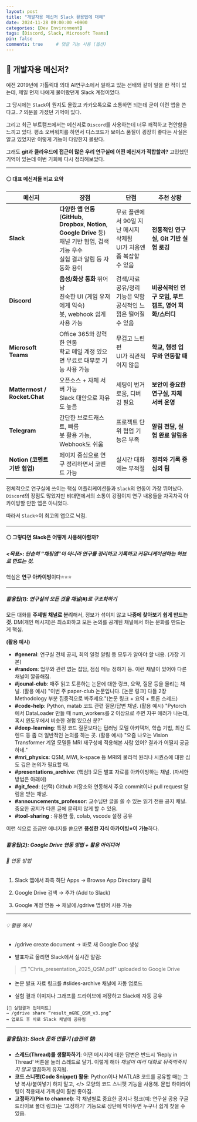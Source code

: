 ```yaml
---
layout: post
title: "개발자용 메신저 Slack 활용법에 대해"
date: 2024-11-28 09:00:00 +0900
categories: [Dev Environment]
tags: [Discord, Slack, Microsoft Teams]
pin: false
comments: true     # 댓글 기능 사용 (옵션)
---
```

## 🔵 개발자용 메신저?
예전 2019년에 가톨릭대 의대 AI연구소에서 일하고 있는 선배와 같이 일을 한 적이 있는데, 제일 먼저 나에게 물어봤던게 Slack 계정이었다.

그 당시에는 `Slack`이 뭔지도 몰랐고 카카오톡으로 소통하면 되는데 굳이 이런 앱을 쓴다고...? 의문을 가졌던 기억이 있다.

그리고 최근 부트캠프에서는 메신저로 `Discord`를 사용하는데 너무 쾌적하고 편안함을 느끼고 있다. 평소 오버워치를 하면서 디스코드가 보이스 품질이 굉장히 좋다는 사실은 알고 있었지만 이렇게 기능이 다양한지 몰랐다.

그래도 **git과 클라우드에 접근이 많은 우리 연구실에 어떤 메신저가 적합할까?** 고민했던 기억이 있는데 이번 기회에 다시 정리해보았다.

---

#### ⚪ 대표 메신저들 비교 요약

| 메신저                          | 장점                                                                                                | 단점                                             | 추천 상황                            |
| ---------------------------- | ------------------------------------------------------------------------------------------------- | ---------------------------------------------- | -------------------------------- |
| **Slack**                    | **다양한 앱 연동** <br>(**GitHub**, **Dropbox**, **Notion**, **Google Drive** 등) <br> 채널 기반 협업, 검색 기능 우수 <br> 실험 결과 알림 등 자동화 용이 | 무료 플랜에서 90일 지난 메시지 삭제됨 <br> UI가 처음엔 좀 복잡할 수 있음 | **전통적인 연구실, Git 기반 실험 로깅**       |
| **Discord**                  | **음성/화상 통화** 뛰어남 <br> 친숙한 UI (게임 유저에게 익숙) <br> 봇, webhook 쉽게 사용 가능                                    | 검색/자료 공유/정리 기능은 약함 <br> 공식적인 느낌은 떨어질 수 있음      | **비공식적인 연구 모임, 부트캠프, 영어 회화/스터디** |
| **Microsoft Teams**          | Office 365와 강력한 연동 <br> 학교 메일 계정 있으면 무료로 대부분 기능 사용 가능                                             | 무겁고 느린 편 <br> UI가 직관적이지 않음                     | **학교, 행정 업무와 연동할 때**             |
| **Mattermost / Rocket.Chat** | 오픈소스 + 자체 서버 가능 <br> Slack 대안으로 자유도 높음                                                            | 세팅이 번거로움, 디버깅 필요                               | **보안이 중요한 연구실, 자체 서버 운영**        |
| **Telegram**                 | 간단한 브로드캐스트, 빠름 <br> 봇 활용 가능, Webhook도 쉬움                                                          | 프로젝트 단위 협업 기능은 부족                              | **알림 전달, 실험 완료 알림용**             |
| **Notion (코멘트 기반 협업)**       | 페이지 중심으로 연구 정리하면서 코멘트 가능                                                                          | 실시간 대화에는 부적절                                   | **정리와 기록 중심의 팀**                 |

전체적으로 연구실에 쓰이는 핵심 어플리케이션들과 `Slack`의 연동이 가장 뛰어났다.  `Discord`의 장점도 많았지만 비대면에서의 소통이 강점이지 연구 내용들을 차곡차곡 아카이빙할 만한 앱은 아니었다.

따라서 `Slack`⭐이 최고의 앱으로 낙점.

---

#### ⚪ 그렇다면 Slack은 어떻게 사용해야할까?
##### <목표>: 단순히 “채팅앱”이 아니라 **연구를 정리하고 기록하고 커뮤니케이션하는 허브**로 만드는 것. 
핵심은 **연구 아카이빙**이다⭐⭐⭐

---

##### 활용팁(1): 연구실의 모든 것을 채널(#)로 구조화하기
모든 대화를 **주제별 채널로 분리**해서, 정보가 섞이지 않고 **나중에 찾아보기 쉽게 만드는 것**. DM(개인 메시지)은 최소화하고 모든 논의를 공개된 채널에서 하는 문화를 만드는 게 핵심.

**(활용 예시)**
- **#general**: 연구실 전체 공지, 회의 일정 알림 등 모두가 알아야 할 내용. (가장 기본)
- **#random**: 업무와 관련 없는 잡담, 점심 메뉴 정하기 등. 이런 채널이 있어야 다른 채널이 깔끔해짐.
- **#jounal-club**: 매주 읽고 토론하는 논문에 대한 링크, 요약, 질문 등을 올리는 채널.
(활용 예시) "이번 주 paper-club 논문입니다. [논문 링크] 다들 2장 Methodology 부분 집중적으로 봐주세요."(논문 링크 + 요약 + 토론 스레드)
- **#code-help**: Python, matab 코드 관련 질문/답변 채널.
(활용 예시) "Pytorch에서 DataLoader 만들 때 num_workers를 2 이상으로 주면 자꾸 에러가 나는데, 혹시 윈도우에서 비슷한 경험 있으신 분?"
- **#deep-learning**: 특정 코드 질문보다는 딥러닝 모델 아키텍처, 학습 기법, 최신 트렌드 등 좀 더 일반적인 논의를 하는 곳.
(활용 예시) "요즘 나오는 Vision Transformer 계열 모델들 MRI 재구성에 적용해본 사람 있어? 결과가 어떨지 궁금하네."
- **#mri_physics**: QSM, MWI, k-space 등 MRI의 물리적 원리나 시퀀스에 대한 심도 깊은 논의가 필요할 때.
- **#presentations_archive**: (핵심!) 모든 발표 자료를 아카이빙하는 채널. (자세한 방법은 아래에)
- **#git_feed**: (선택) Github 저장소와 연동해서 주요 commit이나 pull request 알림을 받는 채널.
- **#announcements_professor**: 교수님만 글을 쓸 수 있는 읽기 전용 공지 채널. 중요한 공지가 다른 글에 묻히지 않게 할 수 있음. 
- **#tool-sharing**        : 유용한 툴, colab, vscode 설정 공유


이런 식으로 조금만 에너지를 쏟으면 **풍성한 지식 아카이빙⭐이 가능**하다.

##### 활용팁(2): Google Drive 연동 방법 + 활용 아이디어

###### 📌 연동 방법
1. Slack 앱에서 좌측 하단 Apps → Browse App Directory 클릭

2. Google Drive 검색 → 추가 (Add to Slack)

3. Google 계정 연동 → 채널에 /gdrive 명령어 사용 가능

---

###### 💡 활용 예시
- /gdrive create document → 바로 새 Google Doc 생성

- 발표자료 올리면 Slack에서 실시간 알림:

> 🗂️ "Chris_presentation_2025_QSM.pdf" uploaded to Google Drive

- 논문 발표 자료 링크를 #slides-archive 채널에 자동 업로드

- 실험 결과 이미지나 그래프를 드라이브에 저장하고 Slack에 자동 공유

```text
[🧪 실험결과 업데이트]
→ /gdrive share “result_mGRE_QSM_v3.png”
→ 업로드 후 바로 Slack 채널에 공유됨
```

----

##### 활용팁(3): Slack 문화 만들기 (습관의 힘)

- **스레드(Thread)를 생활화하기**: 어떤 메시지에 대한 답변은 반드시 'Reply in Thread' 버튼을 눌러 스레드로 달기. 이렇게 해야 *채널이 여러 대화로 뒤죽박죽되지 않고* 깔끔하게 유지됨.
- **코드 스니펫(Code Snippet) 활용**: Python이나 MATLAB 코드를 공유할 때는 그냥 복사/붙여넣기 하지 말고, </> 모양의 코드 스니펫 기능을 사용해. 문법 하이라이팅이 적용돼서 가독성이 훨씬 좋아짐.
- **고정하기(Pin to channel)**: 각 채널별로 중요한 공지나 링크(예: 연구실 공용 구글 드라이브 폴더 링크)는 '고정하기' 기능으로 상단에 박아두면 누구나 쉽게 찾을 수 있음.